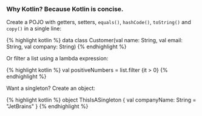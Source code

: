 ### Why Kotlin? Because Kotlin is concise.

Create a POJO with getters, setters, `equals()`, `hashCode()`, `toString()` and `copy()` in a single line:

{% highlight kotlin %}
data class Customer(val name: String, val email: String, val company: String)
{% endhighlight %}

Or filter a list using a lambda expression:

{% highlight kotlin %}
val positiveNumbers = list.filter {it > 0}
{% endhighlight %}

Want a singleton? Create an object:

{% highlight kotlin %}
object ThisIsASingleton {
  val companyName: String = "JetBrains"
}
{% endhighlight %}